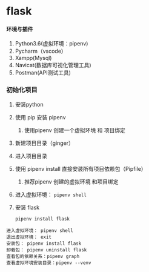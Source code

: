 # flask

#### 环境与插件

1. Python3.6(虚拟环境：pipenv)
2. Pycharm（vscode）
3. Xampp(Mysql)
4. Navicat(数据库可视化管理工具)
5. Postman(API测试工具)





### 初始化项目

1. 安装python

2. 使用 pip 安装 pipenv

   1. 使用pipenv 创建一个虚拟环境 和 项目绑定

3. 新建项目目录（ginger）

4. 进入项目目录

5. 使用 pipenv install 直接安装所有项目依赖包（Pipfile）

   1. 推荐pipenv 创建的虚拟环境 和项目绑定

6. 进入虚拟环境： `pipenv shell`

7. 安装 flask

   ```
   pipenv install flask
   ```



```
进入虚拟环境： pipenv shell
退出虚拟环境： exit
安装包： pipenv install flask
卸载包： pipenv uninstall flask
查看包的依赖关系：pipenv graph
查看虚拟环境安装目录：pipenv --venv
```



